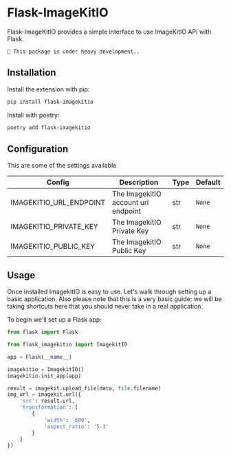 # Flask-ImageKitIO

Flask-ImageKitIO provides a simple interface to use ImageKitIO API with Flask.

```{warning}
🚧 This package is under heavy development..
```

## Installation

Install the extension with pip:

```bash
pip install flask-imagekitio
```

Install with poetry:

```bash
poetry add flask-imagekitio
```

## Configuration

This are some of the settings available

| Config                  | Description                         | Type | Default |
| ----------------------- | ----------------------------------- | ---- | ------- |
| IMAGEKITIO_URL_ENDPOINT | The ImagekitIO account url endpoint | str  | `None`  |
| IMAGEKITIO_PRIVATE_KEY  | The ImagekitIO Private Key          | str  | `None`  |
| IMAGEKITIO_PUBLIC_KEY   | The ImagekitIO Public Key           | str  | `None`  |

## Usage

Once installed ImagekitIO is easy to use. Let's walk through setting up a basic application. Also please note that this is a very basic guide: we will be taking shortcuts here that you should never take in a real application.

To begin we'll set up a Flask app:

```python
from flask import Flask

from flask_imagekitio import ImagekitIO

app = Flask(__name__)

imagekitio = ImagekitIO()
imagekitio.init_app(app)

result = imagekit.upload_file(data, file.filename)
img_url = imagekit.url({
    'src': result.url,
    'transformation': [
        {
            'width': '600',
            'aspect_ratio': '5-3'
        }
    ]
})
```
